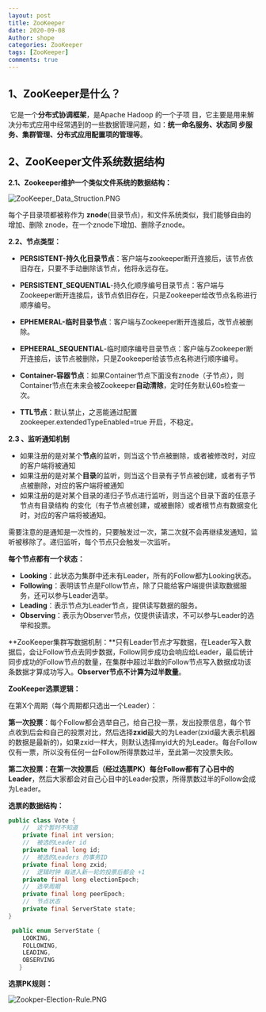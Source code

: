 ```yaml
---
layout: post
title: ZooKeeper
date: 2020-09-08
Author: shope
categories: ZooKeeper
tags: [ZooKeeper]
comments: true
---
```

## 1、ZooKeeper是什么？

​		它是一个**分布式协调框架**，是Apache Hadoop 的一个子项 目，它主要是用来解决分布式应用中经常遇到的一些数据管理问题，如：**统一命名服务、状态同 步服务、集群管理、分布式应用配置项的管理等**。

[ZooKeeper源码学习思路图]: https://www.processon.com/diagraming/5fbe79107d9c08478997a0e2

## 2、ZooKeeper文件系统数据结构

**2.1、Zookeeper维护一个类似文件系统的数据结构：**

![ZooKeeper_Data_Struction.PNG](https://i.loli.net/2020/12/15/RWLyS2qiT9zZmxM.png)

每个子目录项都被称作为 **znode**(目录节点)，和文件系统类似，我们能够自由的增加、删除 znode，在一个znode下增加、删除子znode。

**2.2、节点类型：**

- **PERSISTENT­-持久化目录节点**：客户端与zookeeper断开连接后，该节点依旧存在，只要不手动删除该节点，他将永远存在。

- **PERSISTENT_SEQUENTIAL**-持久化顺序编号目录节点：客户端与Zookeeper断开连接后，该节点依旧存在，只是Zookeeper给改节点名称进行顺序编号。

- **EPHEMERAL-临时目录节点**：客户端与Zookeeper断开连接后，改节点被删除。

- **EPHEERAL_SEQUENTIAL**-临时顺序编号目录节点：客户端与Zookeeper断开连接后，该节点被删除，只是Zookeeper给该节点名称进行顺序编号。

- **Container-容器节点**：如果Container节点下面没有znode（子节点），则Container节点在未来会被Zookeeper**自动清除**，定时任务默认60s检查一次。

- **TTL节点**：默认禁止，之恶能通过配置zookeeper.extendedTypeEnabled=true 开启，不稳定。

  

**2.3 、监听通知机制**

- 如果注册的是对某个**节点**的监听，则当这个节点被删除，或者被修改时，对应的客户端将被通知
-  如果注册的是对某个**目录**的监听，则当这个目录有子节点被创建，或者有子节点被删除，对应的客户端将被通知
- 如果注册的是对某个目录的递归子节点进行监听，则当这个目录下面的任意子节点有目录结构 的变化（有子节点被创建，或被删除）或者根节点有数据变化时，对应的客户端将被通知。

需要注意的是通知是一次性的，只要触发过一次，第二次就不会再继续发通知，监听被移除了。递归监听，每个节点只会触发一次监听。

**每个节点都有一个状态：**

- **Looking**：此状态为集群中还未有Leader，所有的Follow都为Looking状态。
- **Following**：表明该节点是Follow节点，除了只能给客户端提供读取数据服务，还可以参与Leader选举。
- **Leading**：表示节点为Leader节点，提供读写数据的服务。
- **Observing**：表示为Observer节点，仅提供读请求，不可以参与Leader的选举和投票。



**ZooKeeper集群写数据机制：**只有Leader节点才写数据，在Leader写入数据后，会让Follow节点去同步数据，Follow同步成功会响应给Leader，最后统计同步成功的Follow节点的数量，在集群中超过半数的Follow节点写入数据成功该条数据才算成功写入。**Observer节点不计算为过半数量**。

**ZooKeeper选票逻辑：**

在第X个周期（每个周期都只选出一个Leader）：

**第一次投票**：每个Follow都会选举自己，给自己投一票，发出投票信息，每个节点收到后会和自己的投票对比，然后选择**zxid**最大的为Leader(zxid最大表示机器的数据是最新的)，如果zxid一样大，则默认选择myid大的为Leader。每台Follow仅有一票，所以没有任何一台Follow所得票数过半，至此第一次投票失败。

**第二次投票：**在第一次投票后（经过选票PK）每台Follow都有了**心目中的Leader**，然后大家都会对自己心目中的Leader投票，所得票数过半的Follow会成为Leader。

**选票的数据结构：**

```java
public class Vote {
    //	这个暂时不知道
    private final int version;
    //	被选的Leader id
    private final long id;
	//	被选的Leaders 的事务ID
    private final long zxid;
	//	逻辑时钟 每进入新一轮的投票后都会 +1
    private final long electionEpoch;
	//	选举周期
    private final long peerEpoch;
    //	节点状态
    private final ServerState state;
}

 public enum ServerState {
    LOOKING,
    FOLLOWING,
   	LEADING,
    OBSERVING
   }
```

**选票PK规则：**

![Zookper-Election-Rule.PNG](https://i.loli.net/2020/12/15/R4BNFrujqh8cv2e.png)

